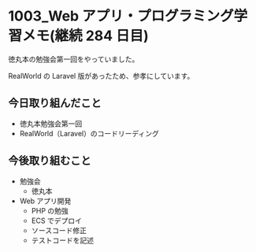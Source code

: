 # 1003_Web アプリ・プログラミング学習メモ(継続 284 日目)

徳丸本の勉強会第一回をやっていました。

RealWorld の Laravel 版があったため、参孝にしています。

## 今日取り組んだこと

- 徳丸本勉強会第一回
- RealWorld（Laravel）のコードリーディング

## 今後取り組むこと

- 勉強会
  - 徳丸本
- Web アプリ開発
  - PHP の勉強
  - ECS でデプロイ
  - ソースコード修正
  - テストコードを記述
